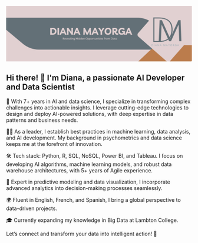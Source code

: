 ![Banner Image](Banner.png)

## Hi there! 👋 I'm Diana, a passionate AI Developer and Data Scientist

🚀 With 7+ years in AI and data science, I specialize in transforming complex challenges into actionable insights. I leverage cutting-edge technologies to design and deploy AI-powered solutions, with deep expertise in data patterns and business needs.

👩‍💻 As a leader, I establish best practices in machine learning, data analysis, and AI development. My background in psychometrics and data science keeps me at the forefront of innovation.

🛠️ Tech stack: Python, R, SQL, NoSQL, Power BI, and Tableau. I focus on developing AI algorithms, machine learning models, and robust data warehouse architectures, with 5+ years of Agile experience.

🔐 Expert in predictive modeling and data visualization, I incorporate advanced analytics into decision-making processes seamlessly.

🌍 Fluent in English, French, and Spanish, I bring a global perspective to data-driven projects.

🎓 Currently expanding my knowledge in Big Data at Lambton College.

Let’s connect and transform your data into intelligent action! 🌟
<!--
**dianacmayorgar/dianacmayorgar** is a ✨ _special_ ✨ repository because its `README.md` (this file) appears on your GitHub profile.

Here are some ideas to get you started:

- 🔭 I’m currently working on ...
- 🌱 I’m currently learning ...
- 👯 I’m looking to collaborate on ...
- 🤔 I’m looking for help with ...
- 💬 Ask me about ...
- 📫 How to reach me: ...
- 😄 Pronouns: ...
- ⚡ Fun fact: ...
-->
